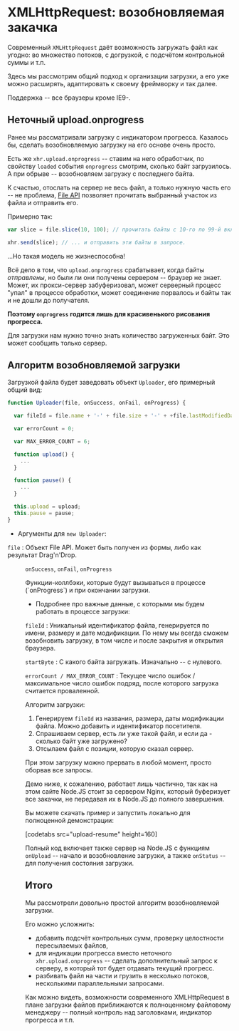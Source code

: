 # XMLHttpRequest: возобновляемая закачка

Современный `XMLHttpRequest` даёт возможность загружать файл как угодно: во множество потоков, с догрузкой, с подсчётом контрольной суммы и т.п.

Здесь мы рассмотрим общий подход к организации загрузки, а его уже можно расширять, адаптировать к своему фреймворку и так далее.

Поддержка -- все браузеры кроме IE9-.

## Неточный upload.onprogress

Ранее мы рассматривали загрузку с индикатором прогресса. Казалось бы, сделать возобновляемую загрузку на его основе очень просто.

Есть же `xhr.upload.onprogress` -- ставим на него обработчик, по свойству `loaded`  события `onprogress` смотрим, сколько байт загрузилось. А при обрыве -- возобновляем загрузку с последнего байта.

К счастью, отослать на сервер не весь файл, а только нужную часть его -- не проблема, [File API](http://www.w3.org/TR/FileAPI/) позволяет прочитать выбранный участок из файла и отправить его.

Примерно так:

```js
var slice = file.slice(10, 100); // прочитать байты с 10-го по 99-й включительно

xhr.send(slice); // ... и отправить эти байты в запросе.
```

...Но такая модель не жизнеспособна!

Всё дело в том, что `upload.onprogress` срабатывает, когда байты *отправлены*, но были ли они получены сервером -- браузер не знает. Может, их прокси-сервер забуферизовал, может серверный процесс "упал" в процессе обработки, может соединение порвалось и байты так и не дошли до получателя.

**Поэтому `onprogress` годится лишь для красивенького рисования прогресса.**

Для загрузки нам нужно точно знать количество загруженных байт. Это может сообщить только сервер.

## Алгоритм возобновляемой загрузки

Загрузкой файла будет заведовать объект `Uploader`, его примерный общий вид:

```js
function Uploader(file, onSuccess, onFail, onProgress) {

  var fileId = file.name + '-' + file.size + '-' + +file.lastModifiedDate;

  var errorCount = 0;

  var MAX_ERROR_COUNT = 6;

  function upload() {
    ...
  }

  function pause() {
    ...
  }

  this.upload = upload;
  this.pause = pause;
}
```

- Аргументы для `new Uploader`:

`file`
: Объект File API. Может быть получен из формы, либо как результат Drag'n'Drop.<dd>
`onSuccess`, `onFail`, `onProgress`
<dd>Функции-коллбэки, которые будут вызываться в процессе (`onProgress`) и при окончании загрузки.

- Подробнее про важные данные, с которыми мы будем работать в процессе загрузки:

`fileId`
: Уникальный идентификатор файла, генерируется по имени, размеру и дате модификации. По нему мы всегда сможем возобновить загрузку, в том числе и после закрытия и открытия браузера.

`startByte`
: С какого байта загружать. Изначально -- с нулевого.

`errorCount / MAX_ERROR_COUNT`
: Текущее число ошибок / максимальное число ошибок подряд, после которого загрузка считается проваленной.

Алгоритм загрузки:

1. Генерируем `fileId` из названия, размера, даты модификации файла. Можно добавить и идентификатор посетителя.
2. Спрашиваем сервер, есть ли уже такой файл, и если да - сколько байт уже загружено?
3. Отсылаем файл с позиции, которую сказал сервер.

При этом загрузку можно прервать в любой момент, просто оборвав все запросы.

Демо ниже, к сожалению, работает лишь частично, так как на этом сайте Node.JS стоит за сервером Nginx, который буферизует все закачки, не передавая их в Node.JS до полного завершения.

Вы можете скачать пример и запустить локально для полноценной демонстрации:

[codetabs src="upload-resume" height=160]

Полный код включает также сервер на Node.JS с функциям `onUpload` -- начало и возобновление загрузки, а также `onStatus` -- для получения состояния загрузки.

## Итого

Мы рассмотрели довольно простой алгоритм возобновляемой загрузки.

Его можно усложнить:

- добавить подсчёт контрольных сумм, проверку целостности пересылаемых файлов,
- для индикации прогресса вместо неточного `xhr.upload.onprogress` -- сделать дополнительный запрос к серверу, в который тот будет отдавать текущий прогресс.
- разбивать файл на части и грузить в несколько потоков, несколькими параллельными запросами.

Как можно видеть, возможности современного XMLHttpRequest в плане загрузки файлов приближаются к полноценному файловому менеджеру -- полный контроль над заголовками, индикатор прогресса и т.п.

